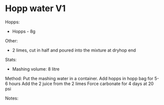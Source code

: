 # Hopp water V1

Hopps:
  - Hopps - 8g

Other:
  - 2 limes, cut in half and poured into the mixture at dryhop end

Stats:
 - Mashing volume: 8 litre

Method:
  Put the mashing water in a container. Add hopps in hopp bag for 5-6 hours
  Add the 2 juice from the 2 limes
  Force carbonate for 4 days at 20 psi

Notes:


